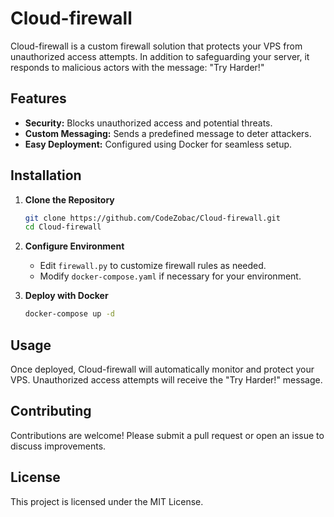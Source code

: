 # Cloud-firewall

Cloud-firewall is a custom firewall solution that protects your VPS from unauthorized access attempts. In addition to safeguarding your server, it responds to malicious actors with the message: "Try Harder!"

## Features

- **Security:** Blocks unauthorized access and potential threats.
- **Custom Messaging:** Sends a predefined message to deter attackers.
- **Easy Deployment:** Configured using Docker for seamless setup.

## Installation

1. **Clone the Repository**
    ```bash
    git clone https://github.com/CodeZobac/Cloud-firewall.git
    cd Cloud-firewall
    ```

2. **Configure Environment**
    - Edit `firewall.py` to customize firewall rules as needed.
    - Modify `docker-compose.yaml` if necessary for your environment.

3. **Deploy with Docker**
    ```bash
    docker-compose up -d
    ```

## Usage

Once deployed, Cloud-firewall will automatically monitor and protect your VPS. Unauthorized access attempts will receive the "Try Harder!" message.

## Contributing

Contributions are welcome! Please submit a pull request or open an issue to discuss improvements.

## License

This project is licensed under the MIT License.
